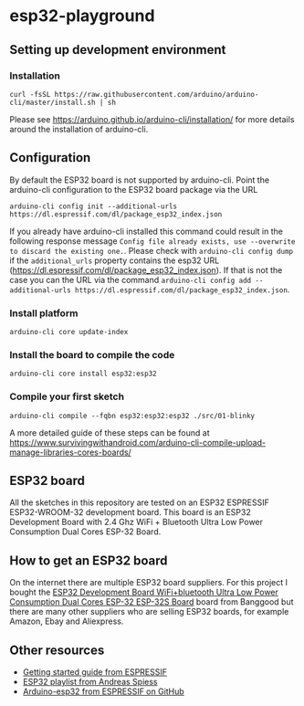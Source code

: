 # esp32-playground

## Setting up development environment

### Installation
```curl -fsSL https://raw.githubusercontent.com/arduino/arduino-cli/master/install.sh | sh```

Please see https://arduino.github.io/arduino-cli/installation/ for more details around the installation of arduino-cli.

## Configuration
By default the ESP32 board is not supported by arduino-cli. Point the arduino-cli configuration to the ESP32 board package via the URL

```arduino-cli config init --additional-urls https://dl.espressif.com/dl/package_esp32_index.json```

If you already have arduino-cli installed this command could result in the following response message ```Config file already exists, use --overwrite to discard the existing one.```. Please check with ```arduino-cli config dump``` if the ```additional_urls``` property contains the esp32 URL (https://dl.espressif.com/dl/package_esp32_index.json). If that is not the case you can the URL via the command ```arduino-cli config add --additional-urls https://dl.espressif.com/dl/package_esp32_index.json```.


### Install platform
```arduino-cli core update-index```

### Install the board to compile the code
```arduino-cli core install esp32:esp32```

### Compile your first sketch
```arduino-cli compile --fqbn esp32:esp32:esp32 ./src/01-blinky```

A more detailed guide of these steps can be found at https://www.survivingwithandroid.com/arduino-cli-compile-upload-manage-libraries-cores-boards/

## ESP32 board
All the sketches in this repository are tested on an ESP32 ESPRESSIF ESP32-WROOM-32 development board. This board is an ESP32 Development Board with 2.4 Ghz WiFi + Bluetooth Ultra Low Power Consumption Dual Cores ESP-32 Board.

## How to get an ESP32 board
On the internet there are multiple ESP32 board suppliers. For this project I bought the [ESP32 Development Board WiFi+bluetooth Ultra Low Power Consumption Dual Cores ESP-32 ESP-32S Board](https://www.banggood.com/ESP32-Development-Board-WiFi+bluetooth-Ultra-Low-Power-Consumption-Dual-Cores-ESP-32-ESP-32S-Board-p-1109512.html) board from Banggood but there are many other suppliers who are selling ESP32 boards, for example Amazon, Ebay and Aliexpress. 

## Other resources
* [Getting started guide from ESPRESSIF](https://docs.espressif.com/projects/esp-idf/en/latest/esp32/hw-reference/esp32/get-started-devkitc.html)
* [ESP32 playlist from Andreas Spiess](https://www.youtube.com/watch?v=jhjZZkKupk8&list=PL3XBzmAj53RnZPeWe799F-uoXERBldhn9)
* [Arduino-esp32 from ESPRESSIF on GitHub](https://github.com/espressif/arduino-esp32)